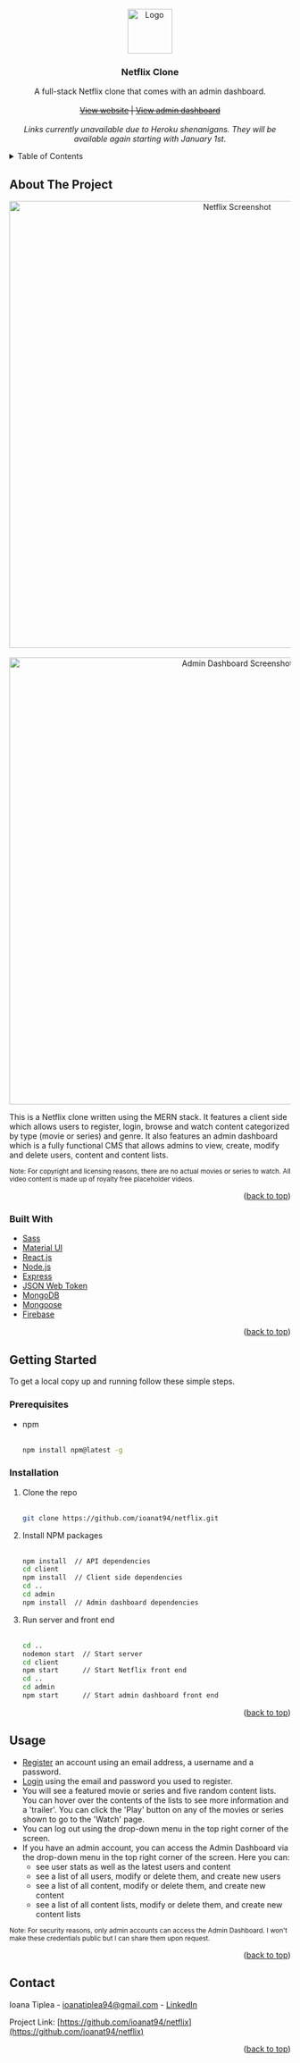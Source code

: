 <div id="top"></div>
<!-- PROJECT LOGO -->
<br />
<div align="center">
  <a href="https://github.com/ioanat94/netflix">
    <img src="https://upload.wikimedia.org/wikipedia/commons/thumb/0/0c/Netflix_2015_N_logo.svg/800px-Netflix_2015_N_logo.svg.png" alt="Logo" width="80" height="auto">
  </a>

<h3 align="center">Netflix Clone</h3>

  <p align="center">
    A full-stack Netflix clone that comes with an admin dashboard.
    <br />
    <br />
    <s><a href="https://netflix-clone-it.herokuapp.com/">View website</a>
     | 
      <a href="https://netflix-admin-dashboard.herokuapp.com/">View admin dashboard</a></s>
    <br />
    <br />
    <i>Links currently unavailable due to Heroku shenanigans. They will be available again starting with January 1st.</i>
  </p>
</div>

<!-- TABLE OF CONTENTS -->
<details>
  <summary>Table of Contents</summary>
  <ol>
    <li>
      <a href="#about-the-project">About The Project</a>
      <ul>
        <li><a href="#built-with">Built With</a></li>
      </ul>
    </li>
    <li>
      <a href="#getting-started">Getting Started</a>
      <ul>
        <li><a href="#prerequisites">Prerequisites</a></li>
        <li><a href="#installation">Installation</a></li>
      </ul>
    </li>
    <li><a href="#usage">Usage</a></li>
    <li><a href="#contact">Contact</a></li>
  </ol>
</details>

<!-- ABOUT THE PROJECT -->
## About The Project

<p align="center"><img src="https://firebasestorage.googleapis.com/v0/b/netflix-clone-49e41.appspot.com/o/prevN.png?alt=media&token=517f7148-b492-4eb9-a98e-6917e398ddab" alt="Netflix Screenshot" width="800" height="auto">  
  <br />  
  <br />  
<img src="https://firebasestorage.googleapis.com/v0/b/netflix-clone-49e41.appspot.com/o/prevAD.png?alt=media&token=0fe915b7-6614-4bf5-ac21-68fa1c4b13f5" alt="Admin Dashboard Screenshot" width="800" height="auto"></p>

This is a Netflix clone written using the MERN stack. It features a client side which allows users to register, login, browse and watch content categorized by type (movie or series) and genre. It also features an admin dashboard which is a fully functional CMS that allows admins to view, create, modify and delete users, content and content lists. 

<sub>Note: For copyright and licensing reasons, there are no actual movies or series to watch. All video content is made up of royalty free placeholder videos.</sub>

<p align="right">(<a href="#top">back to top</a>)</p>

### Built With

* [Sass](https://sass-lang.com/)
* [Material UI](https://mui.com/)
* [React.js](https://reactjs.org/)
* [Node.js](https://nodejs.org/en/)
* [Express](https://expressjs.com/)
* [JSON Web Token](https://jwt.io/)
* [MongoDB](https://www.mongodb.com/)
* [Mongoose](https://mongoosejs.com/)
* [Firebase](https://firebase.google.com/)

<p align="right">(<a href="#top">back to top</a>)</p>

<!-- GETTING STARTED -->
## Getting Started

To get a local copy up and running follow these simple steps.

### Prerequisites

* npm  
  <br /> 
  ```sh
  npm install npm@latest -g
  ```

### Installation

1. Clone the repo  
   <br /> 
   ```sh
   git clone https://github.com/ioanat94/netflix.git
   ```
2. Install NPM packages  
   <br /> 
   ```sh
   npm install  // API dependencies
   cd client
   npm install  // Client side dependencies
   cd ..
   cd admin
   npm install  // Admin dashboard dependencies
   ```
3. Run server and front end  
   <br /> 
   ```sh
   cd ..
   nodemon start  // Start server
   cd client
   npm start      // Start Netflix front end
   cd ..
   cd admin
   npm start      // Start admin dashboard front end
   ```

<p align="right">(<a href="#top">back to top</a>)</p>

<!-- USAGE EXAMPLES -->
## Usage

- [Register](https://netflix-clone-it.herokuapp.com/register) an account using an email address, a username and a password.
- [Login](https://netflix-clone-it.herokuapp.com/login) using the email and password you used to register.
- You will see a featured movie or series and five random content lists. You can hover over the contents of the lists to see more information and a 'trailer'. You can click the 'Play' button on any of the movies or series shown to go to the 'Watch' page.
- You can log out using the drop-down menu in the top right corner of the screen.
- If you have an admin account, you can access the Admin Dashboard via the drop-down menu in the top right corner of the screen. Here you can:
  - see user stats as well as the latest users and content
  - see a list of all users, modify or delete them, and create new users
  - see a list of all content, modify or delete them, and create new content
  - see a list of all content lists, modify or delete them, and create new content lists

<sub>Note: For security reasons, only admin accounts can access the Admin Dashboard. I won't make these credentials public but I can share them upon request.</sub>

<p align="right">(<a href="#top">back to top</a>)</p>

<!-- CONTACT -->
## Contact

Ioana Tiplea - ioanatiplea94@gmail.com  - [LinkedIn](https://www.linkedin.com/in/ioana-tiplea/)

Project Link: [https://github.com/ioanat94/netflix](https://github.com/ioanat94/netflix)

<p align="right">(<a href="#top">back to top</a>)</p>

